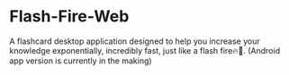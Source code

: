 # Flash-Fire-Web
A flashcard desktop application designed to help you increase your knowledge exponentially, incredibly fast, just like a flash fire🔥🤯. (Android app version is currently in the making)
